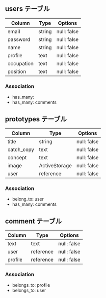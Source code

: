 ## users テーブル
| Column    | Type   | Options     |
| --------  | ------ | ----------- |
| email     | string | null: false |
| password  | string | null: false |
| name      | string | null: false |
| profile   | text   | null: false |
| occupation| text   | null: false |
| position  | text   | null: false |

### Association
- has_many: 
- has_many: comments

## prototypes テーブル
| Column    | Type          | Options     |
| --------  | ----------    | ----------- |
| title     | string        | null: false |
| catch_copy| text          | null: false |
| concept   | text          | null: false |
| image     | ActiveStorage | null: false |
| user      | reference     | null: false |

### Association
- belong_to: user
- has_many: comments

## comment テーブル
| Column    | Type      | Options     |
| --------  | --------  | ----------- |
| text      | text      | null: false |
| user      | reference | null: false |
| profile   | reference | null: false |

### Association
- belongs_to: profile
- belongs_to: user